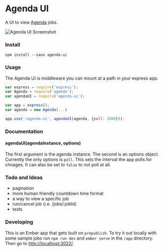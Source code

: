 # Agenda UI

A UI to view [Agenda](https://github.com/rschmukler/agenda) jobs.

![Agenda UI Screenshot](https://raw.githubusercontent.com/moudy/agenda-ui/screenshot/agenda-ui-screenshot.png)


### Install
```
npm install --save agenda-ui
```

### Usage
The Agenda UI is middleware you can mount at a path in your express app.
```js
var express = require('express');
var Agenda = require('agenda');
var agendaUI = require('agenda-ui');

var app = express();
var agenda = new Agenda(...)

app.use('/agenda-ui', agendaUI(agenda, {poll: 1000}));
```

### Documentation
#### agendaUI(agendaInstance, options)
The first argument is the agenda instance. The second is an options object. Currently the only options is `poll`. This sets the interval the app polls for chnages. It can also be set to `false` to not poll at all.


### Todo and Ideas
- pagination
- more human friendly countdown time format
- a way to view a specific job
- run/cancel job (i.e. /jobs/:jobId)
- tests


### Developing
This is an Ember app that gets built on `prepublish`. To try it out locally with some sample jobs run `npm run dev` and `ember serve` in the `/app` directory. Then go to [http://localhost:3022/](http://localhost:3022/agenda-ui).
